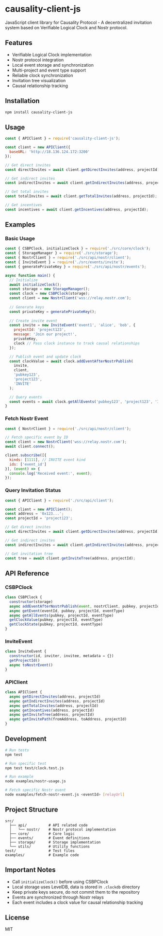 # causality-client-js

JavaScript client library for Causality Protocol - A decentralized invitation system based on Verifiable Logical Clock and Nostr protocol.

## Features

- Verifiable Logical Clock implementation
- Nostr protocol integration
- Local event storage and synchronization
- Multi-project and event type support
- Reliable clock synchronization
- Invitation tree visualization
- Causal relationship tracking

## Installation

```bash
npm install causality-client-js
```

## Usage

```javascript
const { APIClient } = require('causality-client-js');

const client = new APIClient({
  baseURL: 'http://18.136.124.172:3200'
});

// Get direct invites
const directInvites = await client.getDirectInvites(address, projectId);

// Get indirect invites
const indirectInvites = await client.getIndirectInvites(address, projectId);

// Get total invites
const totalInvites = await client.getTotalInvites(address, projectId);

// Get incentives
const incentives = await client.getIncentives(address, projectId);
```

## Examples

### Basic Usage

```javascript
const { CSBPClock, initializeClock } = require('./src/core/clock');
const { StorageManager } = require('./src/storage');
const { NostrClient } = require('./src/api/nostr/client');
const { InviteEvent } = require('./src/events/invite');
const { generatePrivateKey } = require('./src/api/nostr/events');

async function main() {
  // Initialize
  await initializeClock();
  const storage = new StorageManager();
  const clock = new CSBPClock(storage);
  const client = new NostrClient('wss://relay.nostr.com');
  
  // Generate keys
  const privateKey = generatePrivateKey();
  
  // Create invite event
  const invite = new InviteEvent('event1', 'alice', 'bob', {
    projectId: 'project123',
    message: 'Join our project!',
    privateKey,
    clock // Pass clock instance to track causal relationships
  });

  // Publish event and update clock
  const clockValue = await clock.addEventAfterNostrPublish(
    invite,
    client,
    'pubkey123',
    'project123',
    'INVITE'
  );

  // Query events
  const events = await clock.getAllEvents('pubkey123', 'project123', 'INVITE');
}
```

### Fetch Nostr Event

```javascript
const { NostrClient } = require('./src/api/nostr/client');

// Fetch specific event by ID
const client = new NostrClient('wss://relay.nostr.com');
await client.connect();

client.subscribe([{
  kinds: [1111], // INVITE event kind
  ids: ['event_id']
}], (event) => {
  console.log('Received event:', event);
});
```

### Query Invitation Status

```javascript
const { APIClient } = require('./src/api/client');

const client = new APIClient();
const address = '0x123...';
const projectId = 'project123';

// Get direct invites
const directInvites = await client.getDirectInvites(address, projectId);

// Get indirect invites
const indirectInvites = await client.getIndirectInvites(address, projectId);

// Get invitation tree
const tree = await client.getInviteTree(address, projectId);
```

## API Reference

### CSBPClock

```javascript
class CSBPClock {
  constructor(storage)
  async addEventAfterNostrPublish(event, nostrClient, pubkey, projectId, eventType)
  async getEvent(eventId, pubkey, projectId, eventType)
  async getAllEvents(pubkey, projectId, eventType)
  getClockValue(pubkey, projectId, eventType)
  getClockState(pubkey, projectId, eventType)
}
```

### InviteEvent

```javascript
class InviteEvent {
  constructor(id, inviter, invitee, metadata = {})
  getProjectId()
  async toNostrEvent()
}
```

### APIClient

```javascript
class APIClient {
  async getDirectInvites(address, projectId)
  async getIndirectInvites(address, projectId)
  async getTotalInvites(address, projectId)
  async getIncentives(address, projectId)
  async getInviteTree(address, projectId)
  async getInvitePath(fromAddress, toAddress, projectId)
}
```

## Development

```bash
# Run tests
npm test

# Run specific test
npm test test/clock.test.js

# Run example
node examples/nostr-usage.js

# Fetch specific Nostr event
node examples/fetch-nostr-event.js <eventId> [relayUrl]
```

## Project Structure

```
src/
  ├── api/          # API related code
  │   └── nostr/    # Nostr protocol implementation
  ├── core/         # Core logic
  ├── events/       # Event definitions
  ├── storage/      # Storage implementation
  └── utils/        # Utility functions
test/               # Test files
examples/           # Example code
```

## Important Notes

- Call `initializeClock()` before using CSBPClock
- Local storage uses LevelDB, data is stored in `.clockdb` directory
- Keep private keys secure, do not commit them to the repository
- Events are synchronized through Nostr relays
- Each event includes a clock value for causal relationship tracking

## License

MIT